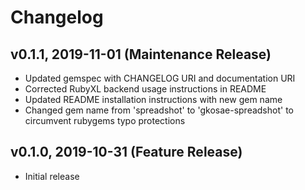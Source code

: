 # Changelog
## v0.1.1, 2019-11-01 (Maintenance Release)
- Updated gemspec with CHANGELOG URI and documentation URI
- Corrected RubyXL backend usage instructions in README
- Updated README installation instructions with new gem name
- Changed gem name from 'spreadshot' to 'gkosae-spreadshot' to circumvent rubygems typo protections

## v0.1.0, 2019-10-31 (Feature Release)
- Initial release